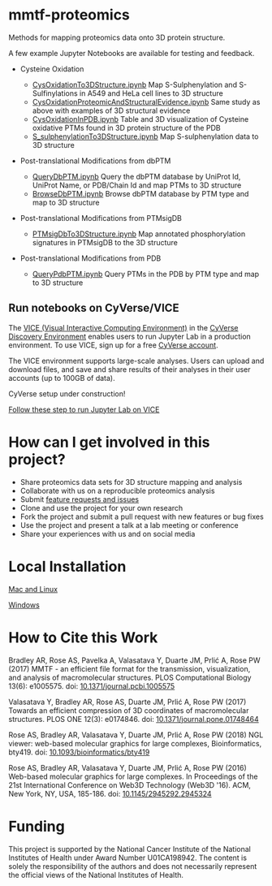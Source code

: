# mmtf-proteomics
Methods for mapping proteomics data onto 3D protein structure.

A few example Jupyter Notebooks are available for testing and feedback.

* Cysteine Oxidation
    * [CysOxidationTo3DStructure.ipynb](https://mybinder.org/v2/gh/sbl-sdsc/mmtf-proteomics/master?filepath=notebooks%2Fanalysis%2FCysOxidationTo3DStructure.ipynb) Map S-Sulphenylation and S-Sulfinylations in A549 and HeLa cell lines to 3D structure
    * [CysOxidationProteomicAndStructuralEvidence.ipynb](https://mybinder.org/v2/gh/sbl-sdsc/mmtf-proteomics/master?filepath=notebooks%2Fanalysis%2FCysOxidationProteomicAndStructuralEvidence.ipynb) Same study as above with examples of 3D structural evidence
    * [CysOxidationInPDB.ipynb](https://mybinder.org/v2/gh/sbl-sdsc/mmtf-proteomics/master?filepath=notebooks%2Fanalysis%2FCysOxidationInPDB.ipynb) Table and 3D visualization of Cysteine oxidative PTMs found in 3D protein structure of the PDB
    * [S_sulphenylationTo3DStructure.ipynb](https://mybinder.org/v2/gh/sbl-sdsc/mmtf-proteomics/master?filepath=notebooks%2Fanalysis%2FS_sulphenylationTo3DStructure.ipynb) Map S-sulphenylation data to 3D structure

* Post-translational Modifications from dbPTM
    * [QueryDbPTM.ipynb](https://mybinder.org/v2/gh/sbl-sdsc/mmtf-proteomics/master?filepath=notebooks%2Fanalysis%2FQueryDbPTM.ipynb) Query the dbPTM database by UniProt Id, UniProt Name, or PDB/Chain Id  and map PTMs to 3D structure
    * [BrowseDbPTM.ipynb](https://mybinder.org/v2/gh/sbl-sdsc/mmtf-proteomics/master?filepath=notebooks%2Fanalysis%2FBrowseDbPTM.ipynb) Browse dbPTM database by PTM type and map to 3D structure

* Post-translational Modifications from PTMsigDB
    * [PTMsigDbTo3DStructure.ipynb](https://mybinder.org/v2/gh/sbl-sdsc/mmtf-proteomics/master?filepath=notebooks%2Fanalysis%2FPTMsigDbTo3DStructure.ipynb) Map annotated phosphorylation signatures in PTMsigDB to the 3D structure
    
* Post-translational Modifications from PDB
    * [QueryPdbPTM.ipynb](https://mybinder.org/v2/gh/sbl-sdsc/mmtf-proteomics/master?filepath=notebooks%2Fanalysis%2FQueryPdbPTM.ipynb) Query PTMs in the PDB by PTM type and map to 3D structure

## Run notebooks on CyVerse/VICE
The [VICE (Visual Interactive Computing Environment)](https://cyverse-visual-interactive-computing-environment.readthedocs-hosted.com/en/latest/index.html) in the [CyVerse Discovery Environment](https://www.cyverse.org/discovery-environment) enables users to run Jupyter Lab in a production environment. To use VICE, sign up for a free [CyVerse account](https://www.cyverse.org/create-account). 

The VICE environment supports large-scale analyses. Users can upload and download files, and save and share results of their analyses in their user accounts (up to 100GB of data). 

CyVerse setup under construction!

[Follow these step to run Jupyter Lab on VICE](docs/vice_instructions.md) 

# How can I get involved in this project?
* Share proteomics data sets for 3D structure mapping and analysis
* Collaborate with us on a reproducible proteomics analysis
* Submit [feature requests and issues](https://github.com/sbl-sdsc/mmtf-proteomics/issues)
* Clone and use the project for your own research 
* Fork the project and submit a pull request with new features or bug fixes
* Use the project and present a talk at a lab meeting or conference
* Share your experiences with us and on social media

# Local Installation

[Mac and Linux](/docs/MacLinuxInstallation.md)

[Windows](/docs/WindowsInstallation.md)

# How to Cite this Work

Bradley AR, Rose AS, Pavelka A, Valasatava Y, Duarte JM, Prlić A, Rose PW (2017) MMTF - an efficient file format for the transmission, visualization, and analysis of macromolecular structures. PLOS Computational Biology 13(6): e1005575. doi: [10.1371/journal.pcbi.1005575](https://doi.org/10.1371/journal.pcbi.1005575)

Valasatava Y, Bradley AR, Rose AS, Duarte JM, Prlić A, Rose PW (2017) Towards an efficient compression of 3D coordinates of macromolecular structures. PLOS ONE 12(3): e0174846. doi: [10.1371/journal.pone.01748464](https://doi.org/10.1371/journal.pone.0174846)

Rose AS, Bradley AR, Valasatava Y, Duarte JM, Prlić A, Rose PW (2018) NGL viewer: web-based molecular graphics for large complexes, Bioinformatics, bty419. doi: [10.1093/bioinformatics/bty419](https://doi.org/10.1093/bioinformatics/bty419)

Rose AS, Bradley AR, Valasatava Y, Duarte JM, Prlić A, Rose PW (2016) Web-based molecular graphics for large complexes. In Proceedings of the 21st International Conference on Web3D Technology (Web3D '16). ACM, New York, NY, USA, 185-186. doi: [10.1145/2945292.2945324](https://doi.org/10.1145/2945292.2945324)

# Funding
This project is supported by the National Cancer Institute of the National Institutes of Health under Award Number U01CA198942. The content is solely the responsibility of the authors and does not necessarily represent the official views of the National Institutes of Health.

